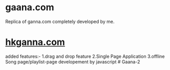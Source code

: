 # gaana.com
Replica of ganna.com completely developed by me.


<a href="https://hkgannaapp.herokuapp.com/"><h1>hkganna.com</h1></a>








added features:-
1.drag and drop feature
2.Single Page Application
3.offline Song page/playlist-page developement by javascript 
#   G a a n a - 2  
 